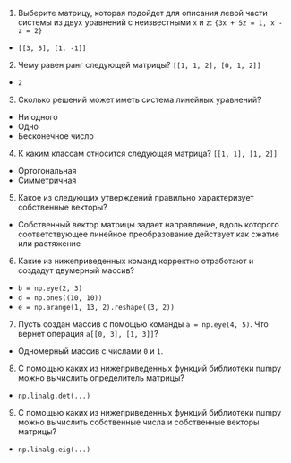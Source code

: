 1. Выберите матрицу, которая подойдет для описания левой части системы из двух уравнений с неизвестными ```x``` и ```z```: ```{3x + 5z = 1, x - z = 2}```
  * ```[[3, 5], [1, -1]]```
2. Чему равен ранг следующей матрицы? ```[[1, 1, 2], [0, 1, 2]]```
  * ```2```
3. Сколько решений может иметь система линейных уравнений?
  * Ни одного
  * Одно
  * Бесконечное число
4. К каким классам относится следующая матрица? ```[[1, 1], [1, 2]]```
  * Ортогональная
  * Симметричная
5. Какое из следующих утверждений правильно характеризует собственные векторы?
  * Собственный вектор матрицы задает направление, вдоль которого соответствующее линейное преобразование действует как сжатие или растяжение
6. Какие из нижеприведенных команд корректно отработают и создадут двумерный массив?
  * ```b = np.eye(2, 3)```
  * ```d = np.ones((10, 10))```
  * ```e = np.arange(1, 13, 2).reshape((3, 2))```
7. Пусть создан массив с помощью команды ```a = np.eye(4, 5)```. Что вернет операция ```a[[0, 3], [1, 3]]```?
  * Одномерный массив с числами ```0``` и ```1```.
8. С помощью каких из нижеприведенных функций библиотеки numpy можно вычислить определитель матрицы?
  * ```np.linalg.det(...)```
9. С помощью каких из нижеприведенных функций библиотеки numpy можно вычислить собственные числа и собственные векторы матрицы?
  * ```np.linalg.eig(...)```
